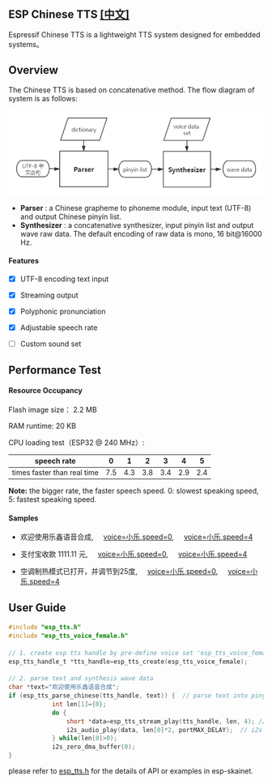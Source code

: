 ## ESP Chinese TTS [[中文]](./README.md)

Espressif Chinese TTS  is a lightweight TTS system designed for embedded systems。

## Overview

The Chinese TTS is based on concatenative  method. The flow diagram of system is as follows:

![chinese TTS](./img/esp_chinese_tts.png)

- **Parser** : a Chinese grapheme to phoneme module,  input text (UTF-8) and output Chinese pinyin list.
- **Synthesizer** : a concatenative synthesizer, input pinyin list and output wave raw data. The default encoding of raw data is mono, 16 bit@16000 Hz.

####  Features

- [x] UTF-8 encoding text input

- [x] Streaming output

- [x] Polyphonic pronunciation

- [x] Adjustable speech rate

- [ ] Custom sound set



## Performance Test

#### Resource Occupancy

Flash image size： 2.2 MB

RAM runtime: 20 KB

CPU loading test（ESP32 @ 240 MHz）:

| speech rate                 |  0   |  1   |  2   |  3   |  4   |  5   |
| --------------------------- | :--: | :--: | :--: | :--: | :--: | :--: |
| times faster than real time | 7.5  | 4.3  | 3.8  | 3.4  | 2.9  | 2.4  |

**Note:** the bigger rate, the faster speech speed. 0: slowest speaking speed, 5: fastest speaking speed.

#### Samples

- 欢迎使用乐鑫语音合成, &nbsp; &nbsp; [voice=小乐,speed=0](./samples/S1_xiaole_speed0.wav), &nbsp; &nbsp;  [voice=小乐,speed=4](./samples/S1_xiaole_speed4.wav)

- 支付宝收款 1111.11 元, &nbsp; &nbsp;  [voice=小乐,speed=0](./samples/S1_xiaole_speed0.wav), &nbsp; &nbsp;  [voice=小乐,speed=4](./samples/S2_xiaole_speed4.wav)

- 空调制热模式已打开，并调节到25度, &nbsp; &nbsp;  [voice=小乐,speed=0](./samples/S3_xiaole_speed0.wav), &nbsp; &nbsp;   [voice=小乐,speed=4](./samples/S3_xiaole_speed4.wav)

## User Guide

```c
#include "esp_tts.h"
#include "esp_tts_voice_female.h"

// 1. create esp tts handle by pre-define voice set 'esp_tts_voice_female'
esp_tts_handle_t *tts_handle=esp_tts_create(esp_tts_voice_female);

// 2. parse text and synthesis wave data
char *text="欢迎使用乐鑫语音合成";
if (esp_tts_parse_chinese(tts_handle, text)) {  // parse text into pinyin list
			int len[1]={0};
			do {
				short *data=esp_tts_stream_play(tts_handle, len, 4); // streaming synthesis
			    i2s_audio_play(data, len[0]*2, portMAX_DELAY);  // i2s output
			} while(len[0]>0);
			i2s_zero_dma_buffer(0);
}

```

please refer to [esp_tts.h](./include/esp_tts.h) for the details of API or examples in esp-skainet.


